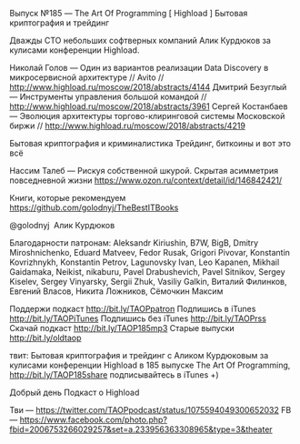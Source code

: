 Выпуск №185 — The Art Of Programming [ Highload ] Бытовая криптография и трейдинг

Дважды CTO небольших софтверных компаний Алик Курдюков за кулисами конференции Highload.

Николай Голов — Один из вариантов реализации Data Discovery в микросервисной архитектуре // Avito // http://www.highload.ru/moscow/2018/abstracts/4144
Дмитрий Безуглый — Инструменты управления большой командой // http://www.highload.ru/moscow/2018/abstracts/3961
Сергей Костанбаев — Эволюция архитектуры торгово-клиринговой системы Московской биржи // http://www.highload.ru/moscow/2018/abstracts/4219

Бытовая криптография и криминалистика 
Трейдинг, биткоины и вот это всё

Нассим Талеб — Рискуя собственной шкурой. Скрытая асимметрия повседневной жизни https://www.ozon.ru/context/detail/id/146842421/

Книги, которые рекомендуем https://github.com/golodnyj/TheBestITBooks

@golodnyj 
Алик Курдюков 

Благодарности патронам:
Aleksandr Kiriushin, B7W, BigB, Dmitry Miroshnichenko, Eduard Matveev, Fedor Rusak, Grigori Pivovar, Konstantin Kovrizhnykh, Konstantin Petrov, Lagunovsky Ivan, Leo Kapanen, Mikhail Gaidamaka, Neikist, nikaburu, Pavel Drabushevich, Pavel Sitnikov, Sergey Kiselev, Sergey Vinyarsky, Sergii Zhuk, Vasiliy Galkin, Виталий Филинков, Евгений Власов, Никита Ложников, Сёмочкин Максим

Поддержи подкаст http://bit.ly/TAOPpatron
Подпишись в iTunes http://bit.ly/TAOPiTunes
Подпишись без iTunes http://bit.ly/TAOPrss
Скачай подкаст http://bit.ly/TAOP185mp3
Старые выпуски http://bit.ly/oldtaop


твит: 
Бытовая криптография и трейдинг с Аликом Курдюковым за кулисами конференции Highload в 185 выпуске The Art Of Programming,  http://bit.ly/TAOP185share подписывайтесь в iTunes +) 



Добрый день
Подкаст о Highload

Тви — https://twitter.com/TAOPpodcast/status/1075594049300652032
FB — https://www.facebook.com/photo.php?fbid=2006753266029257&set=a.233956363308965&type=3&theater

